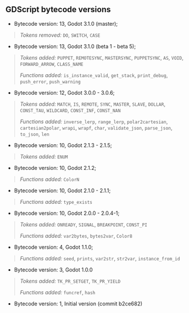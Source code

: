 ## GDScript bytecode versions

- Bytecode version: 13, Godot 3.1.0 (master);

> *Tokens removed:* `DO`, `SWITCH`, `CASE`

- Bytecode version: 13, Godot 3.1.0 (beta 1 - beta 5);

> *Tokens added:* `PUPPET`, `REMOTESYNC`, `MASTERSYNC`, `PUPPETSYNC`, `AS`, `VOID`, `FORWARD_ARROW`, `CLASS_NAME`
>
> *Functions added:* `is_instance_valid`, `get_stack`, `print_debug`, `push_error`, `push_warning`

- Bytecode version: 12, Godot 3.0.0 - 3.0.6;

> *Tokens added:* `MATCH`, `IS`, `REMOTE`, `SYNC`, `MASTER`, `SLAVE`, `DOLLAR`, `CONST_TAU`, `WILDCARD`, `CONST_INF`, `CONST_NAN`
>
> *Functions added:* `inverse_lerp`, `range_lerp`, `polar2cartesian`, `cartesian2polar`, `wrapi`, `wrapf`, `char`, `validate_json`, `parse_json`, `to_json`, `len`

- Bytecode version: 10, Godot 2.1.3 - 2.1.5;

> *Tokens added:* `ENUM`

- Bytecode version: 10, Godot 2.1.2;

> *Functions added:* `ColorN`

- Bytecode version: 10, Godot 2.1.0 - 2.1.1;

> *Functions added:* `type_exists`

- Bytecode version: 10, Godot 2.0.0 - 2.0.4-1;

> *Tokens added:* `ONREADY`, `SIGNAL`, `BREAKPOINT`, `CONST_PI`
>
> *Functions added:* `var2bytes`, `bytes2var`, `Color8`

- Bytecode version: 4, Godot 1.1.0;

> *Functions added:* `seed`, `prints`, `var2str`, `str2var`, `instance_from_id`

- Bytecode version: 3, Godot 1.0.0

> *Tokens added:* `TK_PR_SETGET`, `TK_PR_YIELD`
>
> *Functions added:* `funcref`, `hash`

- Bytecode version: 1, Initial version (commit b2ce682)
